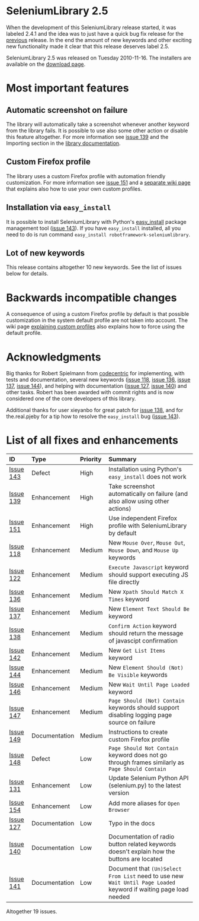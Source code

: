 

# SeleniumLibrary 2.5 #

When the development of this SeleniumLibrary release started, it was labeled 2.4.1 and the idea was to just have a quick bug fix release for the [previous](ReleaseNotes24.md) release. In the end the amount of new keywords and other exciting new functionality made it clear that this release deserves label 2.5.

SeleniumLibrary 2.5 was released on Tuesday 2010-11-16. The installers are available on the [download page](http://code.google.com/p/robotframework-seleniumlibrary/downloads/list).

# Most important features #

## Automatic screenshot on failure ##

The library will automatically take a screenshot whenever another keyword from the library fails. It is possible to use also some other action or disable this feature altogether. For more information see [issue 139](https://code.google.com/p/robotframework-seleniumlibrary/issues/detail?id=139) and the Importing section in the [library documentation](LibraryDocumentation.md).

## Custom Firefox profile ##

The library uses a custom Firefox profile with automation friendly customization. For more information see [issue 151](https://code.google.com/p/robotframework-seleniumlibrary/issues/detail?id=151) and a [separate wiki page](CustomFirefoxProfile.md) that explains also how to use your own custom profiles.

## Installation via `easy_install` ##

It is possible to install SeleniumLibrary with Python's [easy\_install](http://packages.python.org/distribute/easy_install.html) package management tool ([issue 143](https://code.google.com/p/robotframework-seleniumlibrary/issues/detail?id=143)). If you have `easy_install` installed, all you need to do is run command `easy_install robotframework-seleniumlibrary`.

## Lot of new keywords ##

This release contains altogether 10 new keywords. See the list of issues below for details.

# Backwards incompatible changes #

A consequence of using a custom Firefox profile by default is that possible customization in the system default profile are not taken into account. The wiki page [explaining custom profiles](CustomFirefoxProfile.md) also explains how to force using the default profile.

# Acknowledgments #

Big thanks for Robert Spielmann from [codecentric](http://www.codecentric.de) for implementing, with tests and documentation, several new keywords ([issue 118](https://code.google.com/p/robotframework-seleniumlibrary/issues/detail?id=118), [issue 136](https://code.google.com/p/robotframework-seleniumlibrary/issues/detail?id=136), [issue 137](https://code.google.com/p/robotframework-seleniumlibrary/issues/detail?id=137), [issue 144](https://code.google.com/p/robotframework-seleniumlibrary/issues/detail?id=144)), and helping with documentation ([issue 127](https://code.google.com/p/robotframework-seleniumlibrary/issues/detail?id=127), [issue 140](https://code.google.com/p/robotframework-seleniumlibrary/issues/detail?id=140)) and other tasks. Robert has been awarded with commit rights and is now considered one of the core developers of this library.

Additional thanks for user xieyanbo for great patch for [issue 138](https://code.google.com/p/robotframework-seleniumlibrary/issues/detail?id=138), and for the.real.pjeby for a tip how to resolve the `easy_install` bug ([issue 143](https://code.google.com/p/robotframework-seleniumlibrary/issues/detail?id=143)).

# List of all fixes and enhancements #

| **ID** | **Type** | **Priority** | **Summary** |
|:-------|:---------|:-------------|:------------|
| [Issue 143](https://code.google.com/p/robotframework-seleniumlibrary/issues/detail?id=143) | Defect | High | Installation using Python's `easy_install` does not work |
| [Issue 139](https://code.google.com/p/robotframework-seleniumlibrary/issues/detail?id=139) | Enhancement | High | Take screenshot automatically on failure (and also allow using other actions) |
| [Issue 151](https://code.google.com/p/robotframework-seleniumlibrary/issues/detail?id=151) | Enhancement | High | Use independent Firefox profile with SeleniumLibrary by default |
| [Issue 118](https://code.google.com/p/robotframework-seleniumlibrary/issues/detail?id=118) | Enhancement | Medium | New `Mouse Over`, `Mouse Out`, `Mouse Down`, and `Mouse Up` keywords |
| [Issue 122](https://code.google.com/p/robotframework-seleniumlibrary/issues/detail?id=122) | Enhancement | Medium | `Execute Javascript` keyword should support executing JS file directly |
| [Issue 136](https://code.google.com/p/robotframework-seleniumlibrary/issues/detail?id=136) | Enhancement | Medium | New `Xpath Should Match X Times` keyword |
| [Issue 137](https://code.google.com/p/robotframework-seleniumlibrary/issues/detail?id=137) | Enhancement | Medium | New `Element Text Should Be`  keyword |
| [Issue 138](https://code.google.com/p/robotframework-seleniumlibrary/issues/detail?id=138) | Enhancement | Medium | `Confirm Action` keyword should return the message of javascipt confirmation  |
| [Issue 142](https://code.google.com/p/robotframework-seleniumlibrary/issues/detail?id=142) | Enhancement | Medium | New `Get List Items` keyword |
| [Issue 144](https://code.google.com/p/robotframework-seleniumlibrary/issues/detail?id=144) | Enhancement | Medium | New `Element Should (Not) Be Visible` keywords |
| [Issue 146](https://code.google.com/p/robotframework-seleniumlibrary/issues/detail?id=146) | Enhancement | Medium | New `Wait Until Page Loaded` keyword |
| [Issue 147](https://code.google.com/p/robotframework-seleniumlibrary/issues/detail?id=147) | Enhancement | Medium | `Page Should (Not) Contain` keywords should support disabling logging page source on failure |
| [Issue 149](https://code.google.com/p/robotframework-seleniumlibrary/issues/detail?id=149) | Documentation | Medium | Instructions to create custom Firefox profile |
| [Issue 148](https://code.google.com/p/robotframework-seleniumlibrary/issues/detail?id=148) | Defect | Low | `Page Should Not Contain` keyword does not go through frames similarly as `Page Should Contain` |
| [Issue 131](https://code.google.com/p/robotframework-seleniumlibrary/issues/detail?id=131) | Enhancement | Low | Update Selenium Python API (selenium.py) to the latest version |
| [Issue 154](https://code.google.com/p/robotframework-seleniumlibrary/issues/detail?id=154) | Enhancement | Low | Add more aliases for `Open Browser` |
| [Issue 127](https://code.google.com/p/robotframework-seleniumlibrary/issues/detail?id=127) | Documentation | Low | Typo in the docs |
| [Issue 140](https://code.google.com/p/robotframework-seleniumlibrary/issues/detail?id=140) | Documentation | Low | Documentation of radio button related keywords doesn't explain how the buttons are located |
| [Issue 141](https://code.google.com/p/robotframework-seleniumlibrary/issues/detail?id=141) | Documentation | Low | Document that `(Un)Select From List` need to use new `Wait Until Page Loaded` keyword if waiting page load needed |

Altogether 19 issues.